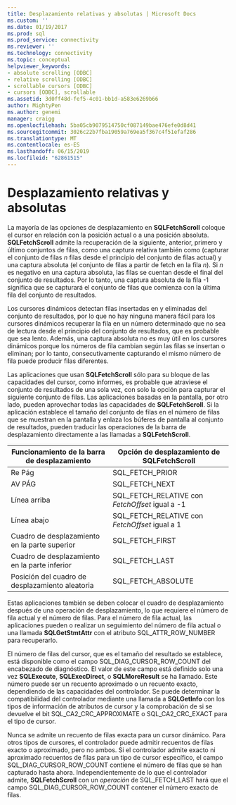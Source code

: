 ```yaml
---
title: Desplazamiento relativas y absolutas | Microsoft Docs
ms.custom: ''
ms.date: 01/19/2017
ms.prod: sql
ms.prod_service: connectivity
ms.reviewer: ''
ms.technology: connectivity
ms.topic: conceptual
helpviewer_keywords:
- absolute scrolling [ODBC]
- relative scrolling [ODBC]
- scrollable cursors [ODBC]
- cursors [ODBC], scrollable
ms.assetid: 3d0ff48d-fef5-4c01-bb1d-a583e6269b66
author: MightyPen
ms.author: genemi
manager: craigg
ms.openlocfilehash: 5ba05cb9079514750cf087149bae476efe0d8d41
ms.sourcegitcommit: 3026c22b7fba19059a769ea5f367c4f51efaf286
ms.translationtype: MT
ms.contentlocale: es-ES
ms.lasthandoff: 06/15/2019
ms.locfileid: "62861515"
---
```

# <a name="relative-and-absolute-scrolling"></a>Desplazamiento relativas y absolutas
La mayoría de las opciones de desplazamiento en **SQLFetchScroll** coloque el cursor en relación con la posición actual o a una posición absoluta. **SQLFetchScroll** admite la recuperación de la siguiente, anterior, primero y último conjuntos de filas, como una captura relativa también como (capturar el conjunto de filas *n* filas desde el principio del conjunto de filas actual) y una captura absoluta (el conjunto de filas a partir de fetch en la fila *n*). Si *n* es negativo en una captura absoluta, las filas se cuentan desde el final del conjunto de resultados. Por lo tanto, una captura absoluta de la fila -1 significa que se capturará el conjunto de filas que comienza con la última fila del conjunto de resultados.  
  
 Los cursores dinámicos detectan filas insertadas en y eliminadas del conjunto de resultados, por lo que no hay ninguna manera fácil para los cursores dinámicos recuperar la fila en un número determinado que no sea de lectura desde el principio del conjunto de resultados, que es probable que sea lento. Además, una captura absoluta no es muy útil en los cursores dinámicos porque los números de fila cambian según las filas se insertan o eliminan; por lo tanto, consecutivamente capturando el mismo número de fila puede producir filas diferentes.  
  
 Las aplicaciones que usan **SQLFetchScroll** sólo para su bloque de las capacidades del cursor, como informes, es probable que atraviese el conjunto de resultados de una sola vez, con solo la opción para capturar el siguiente conjunto de filas. Las aplicaciones basadas en la pantalla, por otro lado, pueden aprovechar todas las capacidades de **SQLFetchScroll**. Si la aplicación establece el tamaño del conjunto de filas en el número de filas que se muestran en la pantalla y enlaza los búferes de pantalla al conjunto de resultados, pueden traducir las operaciones de la barra de desplazamiento directamente a las llamadas a **SQLFetchScroll**.  
  
|Funcionamiento de la barra de desplazamiento|Opción de desplazamiento de SQLFetchScroll|  
|--------------------------|-------------------------------------|  
|Re Pág|SQL_FETCH_PRIOR|  
|AV PÁG|SQL_FETCH_NEXT|  
|Línea arriba|SQL_FETCH_RELATIVE con *FetchOffset* igual a -1|  
|Línea abajo|SQL_FETCH_RELATIVE con *FetchOffset* igual a 1|  
|Cuadro de desplazamiento en la parte superior|SQL_FETCH_FIRST|  
|Cuadro de desplazamiento en la parte inferior|SQL_FETCH_LAST|  
|Posición del cuadro de desplazamiento aleatoria|SQL_FETCH_ABSOLUTE|  
  
 Estas aplicaciones también se deben colocar el cuadro de desplazamiento después de una operación de desplazamiento, lo que requiere el número de fila actual y el número de filas. Para el número de fila actual, las aplicaciones pueden o realizar un seguimiento del número de fila actual o una llamada **SQLGetStmtAttr** con el atributo SQL_ATTR_ROW_NUMBER para recuperarlo.  
  
 El número de filas del cursor, que es el tamaño del resultado se establece, está disponible como el campo SQL_DIAG_CURSOR_ROW_COUNT del encabezado de diagnóstico. El valor de este campo está definido solo una vez **SQLExecute**, **SQLExecDirect**, o **SQLMoreResult** se ha llamado. Este número puede ser un recuento aproximado o un recuento exacto, dependiendo de las capacidades del controlador. Se puede determinar la compatibilidad del controlador mediante una llamada a **SQLGetInfo** con los tipos de información de atributos de cursor y la comprobación de si se devuelve el bit SQL_CA2_CRC_APPROXIMATE o SQL_CA2_CRC_EXACT para el tipo de cursor.  
  
 Nunca se admite un recuento de filas exacta para un cursor dinámico. Para otros tipos de cursores, el controlador puede admitir recuentos de filas exacto o aproximado, pero no ambos. Si el controlador admite exacto ni aproximado recuentos de filas para un tipo de cursor específico, el campo SQL_DIAG_CURSOR_ROW_COUNT contiene el número de filas que se han capturado hasta ahora. Independientemente de lo que el controlador admite, **SQLFetchScroll** con un *operación* de SQL_FETCH_LAST hará que el campo SQL_DIAG_CURSOR_ROW_COUNT contener el número exacto de filas.
